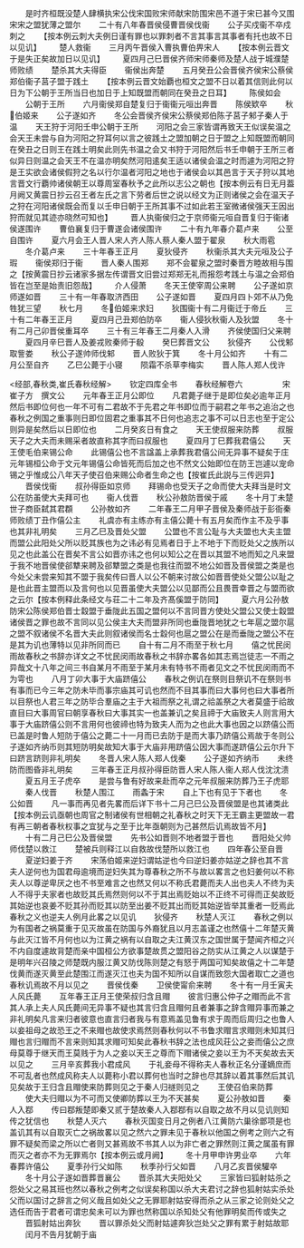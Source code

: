 <!-- { "loadSidebar": true } -->
　　是时齐桓既没楚人肆横执宋公伐宋国败宋师献宋防围宋邑不道于宋已甚今又围宋宋之盟犹薄之盟尔
　　二十有八年春晋侯侵曹晋侯伐衞
　　公子买戍衞不卒戍刺之
　　【按本例云刺大夫例日谨有罪也以罪刺者不言其事言其事者有托也故不日以见讥】
　　楚人救衞
　　三月丙午晋侯入曹执曹伯畀宋人
　　【按本例云晋文于是失正矣故加日以见讥】
　　夏四月己巳晋侯齐师宋师秦师及楚人战于城濮楚师败绩
　　楚杀其大夫得臣
　　衞侯出奔楚
　　五月癸丑公会晋侯齐侯宋公蔡侯郑伯衞子莒子盟于践土
　　【按本例云晋文始覇也桓文之盟不日以着其信则此何以日为下公朝于王所当日也加日于上知既盟而朝同在癸丑之日耳】
　　陈侯如会
　　公朝于王所
　　六月衞侯郑自楚复归于衞衞元咺出奔晋
　　陈侯欵卒
　　秋伯姬来
　　公子遂如齐
　　冬公会晋侯齐侯宋公蔡侯郑伯陈子莒子邾子秦人于温
　　天王狩于河阳壬申公朝于王所
　　河阳之会三家皆谓再致天王似误矣温之会天王未尝与自为河阳之狩耳何以言之彼践土之盟加朝之日于盟之上知既盟而朝同在癸丑之日则王在践土明矣此则先书温之会又书狩于河阳然后书壬申朝于王所三者似异日则温之会天王不在温亦明矣然河阳逺矣王适以诸侯会温之时而遽为河阳之狩是王实欲会诸侯假狩之名以行尔温者河阳之地也于诸侯会以其邑言于天子狩以其地言晋文行覇帅诸侯朝王以尊周室春秋予之此所以志公之朝也【按本例云有日无月葢月阙又黄震日抄云召王者左氏之言下劳者后世之说以经文为正则诸侯之会在温天子之狩在河阳诸侯既会而复以壬申日朝于王所其事不过如此若王室微诸侯强天王因出狩而就见其迹亦晓然可知也】
　　晋人执衞侯归之于京师衞元咺自晋复归于衞诸侯遂围许
　　曹伯襄复归于曹遂会诸侯围许
　　二十有九年春介葛卢来
　　公至自围许
　　夏六月会王人晋人宋人齐人陈人蔡人秦人盟于翟泉
　　秋大雨雹
　　冬介葛卢来
　　三十年春王正月
　　夏狄侵齐
　　秋衞杀其大夫元咺及公子瑕
　　衞侯郑归于衞
　　晋人秦人围郑
　　郑不会翟泉之盟时秦晋方睦故相与围之【按黄震日抄云诸家多据左传谓晋文旧尝过郑郑无礼而报怨考践土与温之会郑伯皆在岂至是始责旧怨哉】
　　介人侵萧
　　冬天王使宰周公来聘
　　公子遂如京师遂如晋
　　三十有一年春取济西田
　　公子遂如晋
　　夏四月四卜郊不从乃免牲犹三望
　　秋七月
　　冬伯姬来求妇
　　狄围衞十有二月衞迁于帝丘
　　三十有二年春王正月
　　夏四月己丑郑伯防卒
　　衞人侵狄秋衞人及狄盟
　　冬十有二月己卯晋侯重耳卒
　　三十有三年春王二月秦人入滑
　　齐侯使国归父来聘
　　夏四月辛巳晋人及姜戎败秦师于殽
　　癸巳葬晋文公
　　狄侵齐
　　公伐邾取訾娄
　　秋公子遂帅师伐邾
　　晋人败狄于箕
　　冬十月公如齐
　　十有二月公至自齐
　　乙巳公薨于小寝
　　陨霜不杀草李梅实
　　晋人陈人郑人伐许













<经部,春秋类,崔氏春秋经解>
　　钦定四库全书
　　春秋经解卷六　　　　　宋　崔子方　撰文公
　　元年春王正月公即位
　　凡君薨子继于是即位矣必逾年正月然后书即位何也一年不可有二君故不于先君之年书即位而于嗣君之年书之追治之也春秋之例国之重事则日即位固君之重事其不日何也追志之事不可以日志也至于定公则异是矣然后以日即位也
　　二月癸亥日有食之
　　天王使叔服来防葬
　　叔服天子之大夫而未赐采者故直称其字而曰叔服也
　　夏四月丁巳葬我君僖公
　　天王使毛伯来锡公命
　　此锡僖公也不言諡盖上承葬我君僖公间无异事不疑矣于庄元年锡桓公命于文元年锡僖公命皆死而后加之也不然文公始即位在防王岂遽以宠命锡之乎惟成公八年天子使召伯来赐公命者生命之也【按崔氏此説与三传迥异】
　　晋侯伐衞
　　叔孙得臣如京师
　　拜锡命也受天子之命而使大夫拜当是时文公在防虽使大夫拜可也
　　衞人伐晋
　　秋公孙敖防晋侯于戚
　　冬十月丁未楚世子商臣弑其君頵
　　公孙敖如齐
　　二年春王二月甲子晋侯及秦师战于彭衙秦师败绩丁丑作僖公主
　　礼虞亦有主练亦有主僖公薨十有五月矣而作主不及乎事也其非礼明矣
　　三月乙巳及晋处父盟
　　公盟也不言公耻与大夫盟也大夫主盟而盟公此阳处父所以贬其族也为之讳必有见焉者日于上不地于下而贬处父之族所以见之也此盖公在晋矣不言公如晋亦讳之也何以知公之在晋以其盟不地而知之凡来盟于我不地晋侯使郤犨来聘及郤犨盟之类是也我往而盟不地公如晋及晋侯盟之类是也今处父未尝来知其不盟于我矣传曰晋人以公不朝来讨故公如晋晋使处父盟公以耻之是也此晋主盟而以及言何也以见晋虽使大夫盟公以见鄙而公且畏晋幸晋之与盟而欲之云尔【按本例释此条经文与荘二十二年及齐髙傒盟于防同】
　　夏六月公孙敖防宋公陈侯郑伯晋士縠盟于垂陇此五国之盟何以不言同晋方使处父盟公又使士縠盟诸侯晋之罪也故不言同以见公侯主大夫而盟非所同也垂陇晋地犹之七年扈之盟尔扈之盟不叙诸侯不名晋大夫此则叙诸侯而名士縠何也扈之盟公在是而垂陇之盟公不在是其为讥也薄特以见非所同而已
　　自十有二月不雨至于秋七月
　　僖之忧民闵雨故春秋之书辞亦详文之不忧民闵雨故春秋之书辞亦畧各如其志焉岂徒志一不雨之异哉文十八年之间三书自某月不雨至于某月未有特书不雨者见文之不忧民闵雨而不为雩也
　　八月丁卯大事于大庙跻僖公
　　春秋之例讥在祭则目祭讥不在祭则书有事而已今三年之防未毕而事宗庙其可讥也然而不目其事而曰大事何也曰大事者所以目祭也人君三年之防毕合羣庙之主于大祖而祭之礼谓之祫盖祭之大者莫盛于祫故直目曰大事周官曰朝享春秋曰大事其实一也盖兼讥之矣且禘于大庙致夫人则言用大事于大庙跻僖公则不言用何也彼禘也特为致夫人而为之也此大事也因之以跻僖公而已盖是时鲁人短防于僖公之薨二十一月而已去防于是而大事乃跻僖公焉故于冬则公子遂如齐纳币则其短防明矣故知大事于大庙非用跻僖公因大事而遂跻僖公云尔升下曰跻言跻则非礼明矣
　　冬晋人宋人陈人郑人伐秦
　　公子遂如齐纳币
　　未终防而图昏非礼明矣
　　三年春王正月叔孙得臣防晋人宋人陈人衞人郑人伐沈沈溃
　　夏五月王子虎卒
　　是尝与鲁有好故来赴而卒之元年叔服来防葬乃王子虎耶
　　秦人伐晋
　　秋楚人围江
　　雨螽于宋
　　自上下也有见于下者也
　　冬公如晋
　　凡一事而再见者先畧而后详下书十二月己巳公及晋侯盟是也其诸类此【按本例云讥亟朝也周官之制诸侯有世相朝之礼春秋之时天下无王霸主更盟故一君有再三朝者春秋权事之宜犹与之至于比年亟朝则为己甚然后讥焉故皆不月】
　　十有二月己巳公及晋侯盟
　　先书公如晋则不地者盟于晋也
　　晋阳处父帅师伐楚以救江
　　楚被兵则释江以自救故伐楚所以救江也
　　四年春公至自晋
　　夏逆妇姜于齐
　　宋荡伯姬来逆妇谓姑逆也今曰逆妇姜亦姑逆之辞也其不言夫人逆何也为国君母逾境而逆妇失其为尊春秋之所不与故以畧言之也妇姜何以不称夫人以尊逆卑厌之也不书至难言之也然又何以不称氏君薨而夫人出也夫人不终为夫人不得乎夫家者也故贬其氏焉然则何以不于其出焉贬始以不正终不可得而正矣故贬其始逆也哀姜不贬其孙而贬其以防至出姜不贬其出而贬其始逆皆举其重者一贬焉此春秋之义也逆夫人例月此畧之以见讥
　　狄侵齐
　　秋楚人灭江
　　春秋之例以为有国者之祸莫重于见灭故虽在防国与外裔犹且以月志盖谨之也然僖十二年楚灭黄与此灭江皆不月何也以为江黄之祸有以自取之夫江黄汉东之国世属于楚闻齐桓之兴不内自度遽故背楚而亲中国桓公方欲事楚故贯之盟阳谷之防实从江黄之人以谋楚于是明年兴召陵之师楚既内服江黄又防伐陈则楚之有怒于两国可知矣故僖之十二年楚伐黄而遂灭黄至此楚围江而遂灭江也夫为国不知所以自谋而致怨大国者取亡之道也春秋讥焉故不月以见之
　　晋侯伐秦
　　卫侯使甯俞来聘
　　冬十有一月壬寅夫人风氏薨
　　互年春王正月王使荣叔归含且赗
　　彼言归惠公仲子之赗而此不言其人承上夫人风氏薨间无异事不疑也其言归含且赗何且者兼事之辞含赗异事而兼之非礼明矣凡言来归者彼意也直言归者我与有意焉盖见鲁有求于周而后周归之也鲁人以妾祖母之故恐王之不来赗也故使求焉然则春秋何以不书鲁求赗言求赗则未知其归赗也言归赗而不言来则知其求赗可知矣此春秋书辞之法也成风荘公之妾而僖公之庶母莫尊于继天而王莫贱于为人之妾以天王之尊而下赗诸侯之妾以王为不天矣故去天以见之
　　三月辛亥葬我小君成风
　　于礼妾母不得称夫人春秋正名分谨嫡庶而不可乱者也然成风称夫人以薨称小君以葬何也当时之辞也尽其辞以着其事然后其讥见矣故于王归含且赗使来防葬则见之于秦人归禭则见之
　　王使召伯来防葬
　　使大夫归赗以为不可而又使卿防葬以王为不天甚矣
　　夏公孙敖如晋
　　秦人入鄀
　　传曰鄀叛楚即秦又贰于楚故秦人入鄀鄀有以自取之故不月以见讥则知传之犹信也
　　秋楚人灭六
　　春秋灭国变日月之例者八江黄防六巢徐鄫项是也盖讥其有以自取灭亡之祸故畧以见之然六之罪未见于春秋以他国之例考之则六之有罪不疑矣而梁之所以亡者则又甚焉故不书其人以为非亡者之罪然则江黄之属虽有罪而灭之者亦不为无罪焉尔【按本例云或月阙】
　　冬十月甲申许男业卒
　　六年春葬许僖公
　　夏季孙行父如陈
　　秋季孙行父如晋
　　八月乙亥晋侯驩卒
　　冬十月公子遂如晋葬晋襄公
　　晋杀其大夫阳处父
　　三家皆曰狐射姑杀之怨处父之易其班也然以春秋之例考之似误矣称国以杀大夫君讨之辞也狐射姑实杀处父而以国讨之辞言之何义哉且如处父之无罪耶射姑安得而杀之从三家之论则处父之选任而告于君者可谓忠矣未可以为罪也然称国以杀知处父有他罪明矣而传或失之
　　晋狐射姑出奔狄
　　晋以罪杀处父而射姑遽奔狄岂处父之罪有累于射姑故耶
　　闰月不告月犹朝于庙
